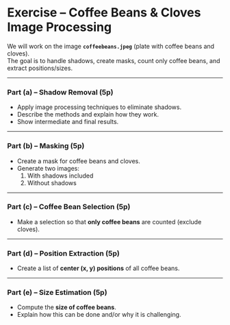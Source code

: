 # Exercise – Coffee Beans & Cloves Image Processing

We will work on the image **`coffeebeans.jpeg`** (plate with coffee beans and cloves).  
The goal is to handle shadows, create masks, count only coffee beans, and extract positions/sizes.  

---

### Part (a) – Shadow Removal (5p)
- Apply image processing techniques to eliminate shadows.  
- Describe the methods and explain how they work.  
- Show intermediate and final results.  

---

### Part (b) – Masking (5p)
- Create a mask for coffee beans and cloves.  
- Generate two images:  
  1. With shadows included  
  2. Without shadows  

---

### Part (c) – Coffee Bean Selection (5p)
- Make a selection so that **only coffee beans** are counted (exclude cloves).  

---

### Part (d) – Position Extraction (5p)
- Create a list of **center (x, y) positions** of all coffee beans.  

---

### Part (e) – Size Estimation (5p)
- Compute the **size of coffee beans**.  
- Explain how this can be done and/or why it is challenging.  

